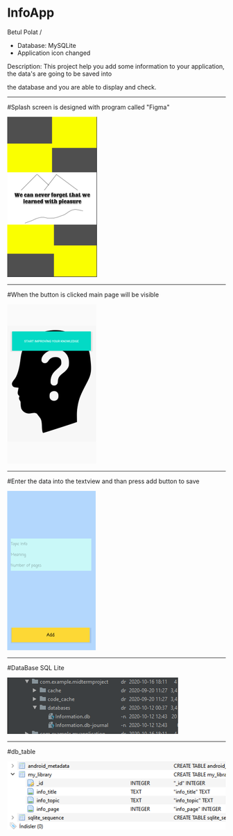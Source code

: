 # InfoApp

Betul Polat / 

 * Database: MySQLite
 * Application icon changed

Description: This project help you add some information to your application, the data's are going to be saved into

the database and you are able to display and check.
****************************************************************************************************************
#Splash screen is designed with program called "Figma"

![Splash.png](https://github.com/advancepro/InfoApp/blob/master/mid/splash.PNG)

****************************************************************************************************************

#When the button is clicked main page will be visible

![go.png](https://github.com/advancepro/InfoApp/blob/master/mid/go.PNG)

****************************************************************************************************************

#Enter the data into the textview and than press add button to save

![add.png](https://github.com/advancepro/InfoApp/blob/master/mid/add.PNG)

****************************************************************************************************************

#DataBase SQL Lite

![database.png](https://github.com/advancepro/InfoApp/blob/master/mid/database.PNG)

****************************************************************************************************************

#db_table

![db_table](https://github.com/advancepro/InfoApp/blob/master/mid/db_table.PNG)
